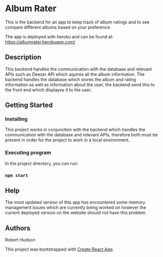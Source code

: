 # Album Rater

This is the backend for an app to keep track of album ratings and to see compare different albums based on your preference.

The app is deployed with heroku and can be found at:
https://albumrater.herokuapp.com/

## Description

This backend handles the communication with the database and relevant APIs such as Deezer API which aquires all the album information. The backend handles the database which stores the album and rating information as well as information about the user, the backend send this to the front end which displayes it to the user.

## Getting Started

### Installing

This project works in conjunction with the backend which handles the communication with the database and relevant APIs, therefore both must be present in order for the project to work in a local environment.

### Executing program

In the project directory, you can run:

### `npm start`

## Help

The most updated version of this app has encountered some memory management issues which are currently being worked on however the current deployed version on the website should not have this problem.

## Authors

Robert Hudson


This project was bootstrapped with [Create React App](https://github.com/facebook/create-react-app).

